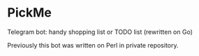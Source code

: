 # PickMe

Telegram bot: handy shopping list or TODO list (rewritten on Go)

Previously this bot was written on Perl in private repository.
